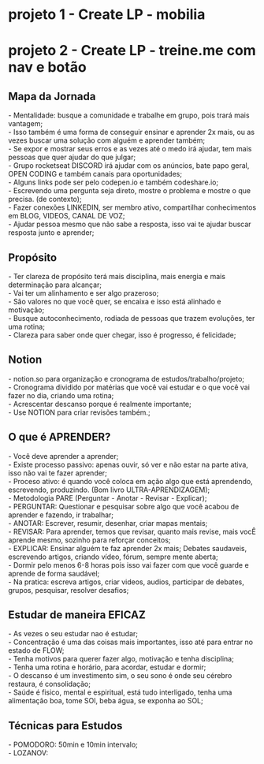 # projeto 1 - Create LP - mobilia
# projeto 2 - Create LP - treine.me com nav e botão


<h2> Mapa da Jornada </h2>
- Mentalidade: busque a comunidade e trabalhe em grupo, pois trará mais vantagem; <br>
- Isso também é uma forma de conseguir ensinar e aprender 2x mais, ou as vezes buscar uma solução com alguém e aprender também; <br>
- Se expor e mostrar seus erros e as vezes até o medo irá ajudar, tem mais pessoas que quer ajudar do que julgar; <br>
- Grupo rocketseat DISCORD irá ajudar com os anúncios, bate papo geral, OPEN CODING e também canais para oportunidades; <br>
- Alguns links pode ser pelo codepen.io e também codeshare.io; <br>
- Escrevendo uma pergunta seja direto, mostre o problema e mostre o que precisa. (de contexto); <br>
- Fazer conexões LINKEDIN, ser membro ativo, compartilhar conhecimentos em BLOG, VIDEOS, CANAL DE VOZ; <br>
- Ajudar pessoa mesmo que não sabe a resposta, isso vai te ajudar buscar resposta junto e aprender;  <br>

<h2> Propósito </h2>
- Ter clareza de propósito terá mais disciplina, mais energia e mais determinação para alcançar; <br>
- Vai ter um alinhamento e ser algo prazeroso; <br>
- São valores no que você quer, se encaixa e isso está alinhado e motivação; <br>
- Busque autoconhecimento, rodiada de pessoas que trazem evoluções, ter uma rotina; <br>
- Clareza para saber onde quer chegar, isso é progresso, é felicidade; <br>

<h2> Notion </h2>
- notion.so para organização e cronograma de estudos/trabalho/projeto; <br>
- Cronograma dividido por matérias que você vai estudar e o que você vai fazer no dia, criando uma rotina; <br>
- Acrescentar descanso porque é realmente importante; <br>
- Use NOTION para criar revisões também.; <br>

<h2> O que é APRENDER? </h2>
- Você deve aprender a aprender; <br>
- Existe processo passivo: apenas ouvir, só ver e não estar na parte ativa, isso não vai te fazer aprender; <br>
- Proceso ativo: é quando você coloca em ação algo que está aprendendo, escrevendo, produzindo. (Bom livro ULTRA-APRENDIZAGEM); <br>
- Metodologia PARE (Perguntar - Anotar - Revisar - Explicar); <br>
- PERGUNTAR: Questionar e pesquisar sobre algo que você acabou de aprender e fazendo, ir trabalhar; <br>
- ANOTAR: Escrever, resumir, desenhar, criar mapas mentais; <br>
- REVISAR: Para aprender, temos que revisar, quanto mais revise, mais vocÊ aprende mesmo, sozinho para reforçar conceitos; <br>
- EXPLICAR: Ensinar alguém te faz aprender 2x mais; Debates saudaveis, escrevendo artigos, criando vídeo, fórum, sempre mente aberta; <br>
- Dormir pelo menos 6-8 horas pois isso vai fazer com que você guarde e aprende de forma saudável; <br>
- Na pratica: escreva artigos, criar videos, audios, participar de debates, grupos, pesquisar, resolver desafios; <br>

<h2> Estudar de maneira EFICAZ </h2>
- As vezes o seu estudar nao é estudar; <br>
- Concentração é uma das coisas mais importantes, isso até para entrar no estado de FLOW; <br>
- Tenha motivos para querer fazer algo, motivação e tenha disciplina; <br>
- Tenha uma rotina e horário, para acordar, estudar e dormir; <br>
- O descanso é um investimento sim, o seu sono é onde seu cérebro restaura, é consolidação; <br>
- Saúde é fisico, mental e espiritual, está tudo interligado, tenha uma alimentação boa, tome SOl, beba água, se exponha ao SOL; <br>

<h2> Técnicas para Estudos </h2>
- POMODORO: 50min e 10min intervalo; <br>
- LOZANOV: 

 
